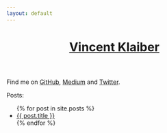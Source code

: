```yaml
---
layout: default
---
```


<header>
  <h1><a href="{{ site.github.owner_url }}" title="View Vincent's GitHub profile page">Vincent Klaiber</a></h1>
</header>

<article>
  <p>Find me on <a href="{{ site.github.owner_url }}" title="Vincent on GitHub">GitHub</a>, <a href="https://medium.com/@vinkla" title="Vincent on Medium">Medium</a> and <a href="https://twitter.com/vnkla" title="Vincent on Twitter">Twitter</a>.</p>

  <p>Posts:</p>

  <ul>
    {% for post in site.posts %}
      <li>
        <a href="{{ post.url }}">{{ post.title }}</a>
      </li>
    {% endfor %}
  </ul>
</article>
